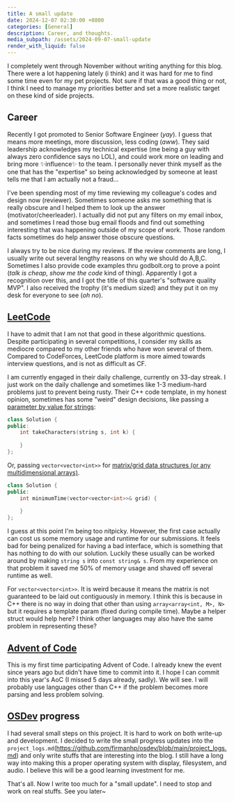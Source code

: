 ```yaml
---
title: A small update
date: 2024-12-07 02:30:00 +0800
categories: [General]
description: Career, and thoughts.
media_subpath: /assets/2024-09-07-small-update
render_with_liquid: false
---
```


I completely went through November without writing anything for this blog. There
were a lot happening lately (i think) and it was hard for me to find some time
even for my pet projects. Not sure if that was a good thing or not, I think I
need to manage my priorities better and set a more realistic target on these
kind of side projects.

## Career

Recently I got promoted to Senior Software Engineer (_yay_). I guess that means
more meetings, more discussion, less coding (_aww_). They said leadership
acknowledges my technical expertise (me being a guy with always zero confidence
says no LOL), and could work more on leading and bring more ✨influence✨ to the
team. I personally never think myself as the one that has the "expertise" so
being acknowledged by someone at least tells me that I am actually not a
fraud...

I've been spending most of my time reviewing my colleague's codes and design
now (reviewer). Sometimes someone asks me something that is really obscure
and I helped them to look up the answer (motivator/cheerleader). I actually did
not put any filters on my email inbox, and sometimes I read those bug email floods
and find out something interesting that was happening outside of my scope of work.
Those random facts sometimes do help answer those obscure questions.

I always try to be nice during my reviews. If the review comments are long, I
usually write out several lengthy reasons on why we should do A,B,C. Sometimes I
also provide code examples thru godbolt.org to prove a point (_talk is cheap,
show me the code_ kind of thing). Apparently I got a recognition over this, and
I got the title of this quarter's "software quality MVP". I also received the
trophy (it's medium sized) and they put it on my desk for everyone to see (_oh
no_).

## [LeetCode](https://leetcode.com/u/painneon/)

I have to admit that I am not that good in these algorithmic questions. Despite
participating in several competitions, I consider my skills as mediocre compared
to my other friends who have won several of them. Compared to CodeForces,
LeetCode platform is more aimed towards interview questions, and is not as
difficult as CF.

I am currently engaged in their daily challenge, currently on 33-day streak. I
just work on the daily challenge and sometimes like 1-3 medium-hard problems
just to prevent being rusty. Their C++ code template, in my honest opinion,
sometimes has some "weird" design decisions, like passing a [parameter by value
for
strings](https://leetcode.com/problems/take-k-of-each-character-from-left-and-right/description/):

```cpp
class Solution {
public:
    int takeCharacters(string s, int k) {
        
    }
};
```

Or, passing `vector<vector<int>>` for [matrix/grid data structures (or any
multidimensional
arrays)](https://leetcode.com/problems/minimum-time-to-visit-a-cell-in-a-grid/description/).

```cpp
class Solution {
public:
    int minimumTime(vector<vector<int>>& grid) {
        
    }
};
```

I guess at this point I'm being too nitpicky. However, the first case actually
can cost us some memory usage and runtime for our submissions. It feels bad for
being penalized for having a bad interface, which is something that has nothing
to do with our solution. Luckily these usually can be worked around by making
`string s` into `const string& s`. From my experience on that problem it saved
me 50% of memory usage and shaved off several runtime as well.

For `vector<vector<int>>`. It is weird because it means the matrix is not
guaranteed to be laid out contiguously in memory. I think this is because in C++
there is no way in doing that other than using `array<array<int, M>, N>` but it
requires a template param (fixed during compile time). Maybe a helper struct
would help here? I think other languages may also have the same problem in
representing these?

## [Advent of Code](https://github.com/firmanhp/aoc2024)

This is my first time participating Advent of Code. I already knew the event
since years ago but didn't have time to commit into it. I hope I can commit into
this year's AoC (I missed 5 days already, sadly). We will see. I will probably
use languages other than C++ if the problem becomes more parsing and less
problem solving.

## [OSDev](https://github.com/firmanhp/osdev) progress

I had several small steps on this project. It is hard to work on both write-up
and development. I decided to write the small progress updates into the
`project_logs.md`(https://github.com/firmanhp/osdev/blob/main/project_logs.md)
and only write stuffs that are interesting into the blog. I still have a long
way into making this a proper operating system with display, filesystem, and
audio. I believe this will be a good learning investment for me.


That's all. Now I write too much for a "small update". I need to stop and work
on real stuffs. See you later~
